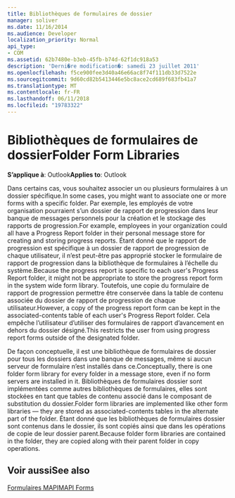 ```yaml
---
title: Bibliothèques de formulaires de dossier
manager: soliver
ms.date: 11/16/2014
ms.audience: Developer
localization_priority: Normal
api_type:
- COM
ms.assetid: 62b7480e-b3eb-45fb-b74d-62f1dc918a53
description: 'Derni�re modification�: samedi 23 juillet 2011'
ms.openlocfilehash: f5ce900fee3d40a46e66ac8f74f111db33d7522e
ms.sourcegitcommit: 9d60cd82b5413446e5bc8ace2cd689f683fb41a7
ms.translationtype: MT
ms.contentlocale: fr-FR
ms.lasthandoff: 06/11/2018
ms.locfileid: "19783322"
---
```

# <a name="folder-form-libraries"></a><span data-ttu-id="327b6-103">Bibliothèques de formulaires de dossier</span><span class="sxs-lookup"><span data-stu-id="327b6-103">Folder Form Libraries</span></span>

  
  
<span data-ttu-id="327b6-104">**S’applique à**: Outlook</span><span class="sxs-lookup"><span data-stu-id="327b6-104">**Applies to**: Outlook</span></span> 
  
<span data-ttu-id="327b6-105">Dans certains cas, vous souhaitez associer un ou plusieurs formulaires à un dossier spécifique.</span><span class="sxs-lookup"><span data-stu-id="327b6-105">In some cases, you might want to associate one or more forms with a specific folder.</span></span> <span data-ttu-id="327b6-106">Par exemple, les employés de votre organisation pourraient s’un dossier de rapport de progression dans leur banque de messages personnels pour la création et le stockage des rapports de progression.</span><span class="sxs-lookup"><span data-stu-id="327b6-106">For example, employees in your organization could all have a Progress Report folder in their personal message store for creating and storing progress reports.</span></span> <span data-ttu-id="327b6-107">Étant donné que le rapport de progression est spécifique à un dossier de rapport de progression de chaque utilisateur, il n’est peut-être pas approprié stocker le formulaire de rapport de progression dans la bibliothèque de formulaires à l’échelle du système.</span><span class="sxs-lookup"><span data-stu-id="327b6-107">Because the progress report is specific to each user's Progress Report folder, it might not be appropriate to store the progress report form in the system wide form library.</span></span> <span data-ttu-id="327b6-108">Toutefois, une copie du formulaire de rapport de progression permettre être conservée dans la table de contenu associée du dossier de rapport de progression de chaque utilisateur.</span><span class="sxs-lookup"><span data-stu-id="327b6-108">However, a copy of the progress report form can be kept in the associated-contents table of each user's Progress Report folder.</span></span> <span data-ttu-id="327b6-109">Cela empêche l’utilisateur d’utiliser des formulaires de rapport d’avancement en dehors du dossier désigné.</span><span class="sxs-lookup"><span data-stu-id="327b6-109">This restricts the user from using progress report forms outside of the designated folder.</span></span>
  
<span data-ttu-id="327b6-110">De façon conceptuelle, il est une bibliothèque de formulaires de dossier pour tous les dossiers dans une banque de messages, même si aucun serveur de formulaire n’est installés dans ce.</span><span class="sxs-lookup"><span data-stu-id="327b6-110">Conceptually, there is one folder form library for every folder in a message store, even if no form servers are installed in it.</span></span> <span data-ttu-id="327b6-111">Bibliothèques de formulaires dossier sont implémentées comme autres bibliothèques de formulaires, elles sont stockées en tant que tables de contenu associé dans le composant de substitution du dossier.</span><span class="sxs-lookup"><span data-stu-id="327b6-111">Folder form libraries are implemented like other form libraries — they are stored as associated-contents tables in the alternate part of the folder.</span></span> <span data-ttu-id="327b6-112">Étant donné que les bibliothèques de formulaires dossier sont contenus dans le dossier, ils sont copiés ainsi que dans les opérations de copie de leur dossier parent.</span><span class="sxs-lookup"><span data-stu-id="327b6-112">Because folder form libraries are contained in the folder, they are copied along with their parent folder in copy operations.</span></span>
  
## <a name="see-also"></a><span data-ttu-id="327b6-113">Voir aussi</span><span class="sxs-lookup"><span data-stu-id="327b6-113">See also</span></span>



[<span data-ttu-id="327b6-114">Formulaires MAPI</span><span class="sxs-lookup"><span data-stu-id="327b6-114">MAPI Forms</span></span>](mapi-forms.md)


